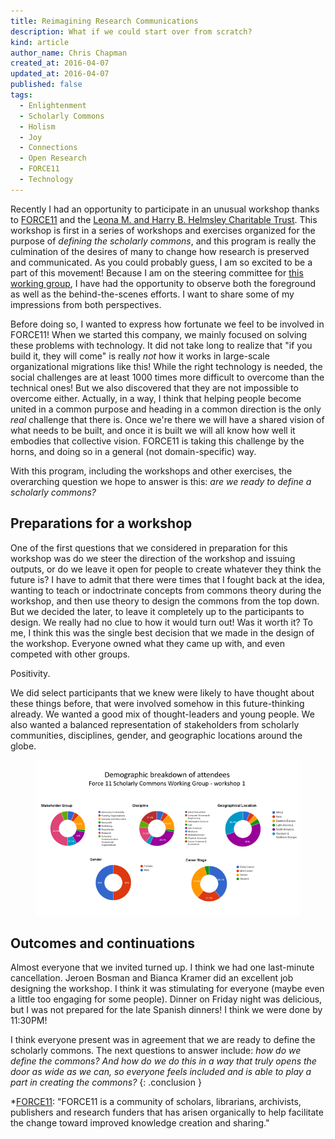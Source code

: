 ```yaml
---
title: Reimagining Research Communications
description: What if we could start over from scratch?
kind: article
author_name: Chris Chapman
created_at: 2016-04-07
updated_at: 2016-04-07
published: false
tags:
  - Enlightenment
  - Scholarly Commons
  - Holism
  - Joy
  - Connections
  - Open Research
  - FORCE11
  - Technology
---
```


Recently I had an opportunity to participate in an unusual workshop thanks to
[FORCE11] and the [Leona M. and Harry B. Helmsley Charitable Trust][helmsley].
This workshop is first in a series of workshops and exercises organized for the
purpose of _defining the scholarly commons_, and this program is really the
culmination of the desires of many to change how research is preserved and
communicated. As you could probably guess, I am so excited to be a part of this
movement! Because I am on the steering committee for [this working
group][commons group], I have had the opportunity to observe both the
foreground as well as the behind-the-scenes efforts. I want to share some of my
impressions from both perspectives.

<!--MORE-->

Before doing so, I wanted to express how fortunate we feel to be involved in
FORCE11! When we started this company, we mainly focused on solving these
problems with technology. It did not take long to realize that "if you build
it, they will come" is really _not_ how it works in large-scale organizational
migrations like this! While the right technology is needed, the social
challenges are at least <span class="oldstyle">1000</span> times more difficult
to overcome than the technical ones! But we also discovered that they are not
impossible to overcome either. Actually, in a way, I think that helping people
become united in a common purpose and heading in a common direction is the only
_real_ challenge that there is. Once we're there we will have a shared vision
of what needs to be built, and once it is built we will all know how well it
embodies that collective vision. FORCE11 is taking this challenge by the horns,
and doing so in a general (not domain-specific) way.

With this program, including the workshops and other exercises, the overarching
question we hope to answer is this: _are we ready to define a scholarly commons?_

## Preparations for a workshop

One of the first questions that we considered in preparation for this workshop
was do we steer the direction of the workshop and issuing outputs, or do we
leave it open for people to create whatever they think the future is? I have to
admit that there were times that I fought back at the idea, wanting to teach or
indoctrinate concepts from commons theory during the workshop, and then use
theory to design the commons from the top down. But we decided the later, to
leave it completely up to the participants to design. We really had no clue to
how it would turn out! Was it worth it? To me, I think this was the single best
decision that we made in the design of the workshop. Everyone owned what they
came up with, and even competed with other groups.

Positivity.

We did select participants that we knew were likely to have thought about these
things before, that were involved somehow in this future-thinking already. We
wanted a good mix of thought-leaders and young people. We also wanted a
balanced representation of stakeholders from scholarly communities,
disciplines, gender, and geographic locations around the globe.

<figure id="fig:demographics" class="img" property="schema:image" resource="#demographics" typeof="schema:ImageObject">
  <a property="schema:contentUrl" href="Demographic%20breakdown%20SCWG%20workshop%201.png">
    <img property="schema:thumbnail" class="static retina" src="Demographic%20breakdown%20SCWG%20workshop%201%20620x364.png" alt="Demographic composition of participants for the first workshop" />
  </a>
  <link property="schema:representativeOfPage" href="schema:False" />
</figure>

## Outcomes and continuations

Almost everyone that we invited turned up. I think we had one last-minute
cancellation. Jeroen Bosman and Bianca Kramer did an excellent job designing
the workshop. I think it was stimulating for everyone (maybe even a little too
engaging for some people). Dinner on Friday night was delicious, but I was not
prepared for the late Spanish dinners! I think we were done by 11:30PM!

I think everyone present was in agreement that we are ready to define the
scholarly commons. The next questions to answer include: _how do we define the
commons? And how do we do this in a way that truly opens the door as wide as we
can, so everyone feels included and is able to play a part in creating the
commons?_
{: .conclusion }

[FORCE11]: <https://force11.org>
[helmsley]: <http://helmsleytrust.org>
[commons group]: <https://www.force11.org/group/scholarly-commons-working-group> "Scholarly Commons Working Group at FORCE11"

*[FORCE11]: "FORCE11 is a community of scholars, librarians, archivists, publishers and research funders that has arisen organically to help facilitate the change toward improved knowledge creation and sharing."
